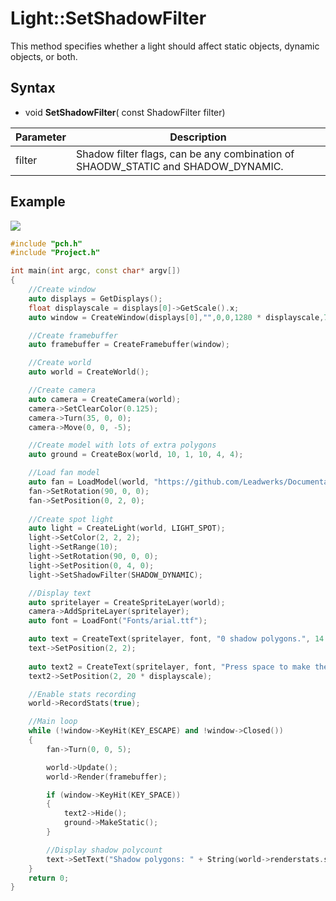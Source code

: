 # Light::SetShadowFilter #
This method specifies whether a light should affect static objects, dynamic objects, or both.

## Syntax ##
- void **SetShadowFilter**( const ShadowFilter filter)

| Parameter | Description | 
| --- | --- |
| filter | Shadow filter flags, can be any combination of SHAODW_STATIC and SHADOW_DYNAMIC. |

## Example ##

![](https://raw.githubusercontent.com/Leadwerks/Documentation/master/Images/Light_SetShadowFilter.gif)

```c++
#include "pch.h"
#include "Project.h"

int main(int argc, const char* argv[])
{
	//Create window
	auto displays = GetDisplays();
	float displayscale = displays[0]->GetScale().x;
	auto window = CreateWindow(displays[0],"",0,0,1280 * displayscale,720 * displayscale);

	//Create framebuffer
	auto framebuffer = CreateFramebuffer(window);

	//Create world
	auto world = CreateWorld();

	//Create camera
	auto camera = CreateCamera(world);
	camera->SetClearColor(0.125);
	camera->Turn(35, 0, 0);
	camera->Move(0, 0, -5);

	//Create model with lots of extra polygons
	auto ground = CreateBox(world, 10, 1, 10, 4, 4);

	//Load fan model
	auto fan = LoadModel(world, "https://github.com/Leadwerks/Documentation/raw/master/Assets/Models/Fanblades/fanblades.glb");
	fan->SetRotation(90, 0, 0);
	fan->SetPosition(0, 2, 0);
	
	//Create spot light
	auto light = CreateLight(world, LIGHT_SPOT);
	light->SetColor(2, 2, 2);
	light->SetRange(10);
	light->SetRotation(90, 0, 0);
	light->SetPosition(0, 4, 0);
	light->SetShadowFilter(SHADOW_DYNAMIC);

	//Display text
	auto spritelayer = CreateSpriteLayer(world);
	camera->AddSpriteLayer(spritelayer);
	auto font = LoadFont("Fonts/arial.ttf");

	auto text = CreateText(spritelayer, font, "0 shadow polygons.", 14.0 * displayscale);
	text->SetPosition(2, 2);
	
	auto text2 = CreateText(spritelayer, font, "Press space to make the ground static.", 14.0 * displayscale);
	text2->SetPosition(2, 20 * displayscale);

	//Enable stats recording
	world->RecordStats(true);

	//Main loop
	while (!window->KeyHit(KEY_ESCAPE) and !window->Closed())
	{
		fan->Turn(0, 0, 5);

		world->Update();
		world->Render(framebuffer);

		if (window->KeyHit(KEY_SPACE))
		{
			text2->Hide();
			ground->MakeStatic();
		}

		//Display shadow polycount
		text->SetText("Shadow polygons: " + String(world->renderstats.shadowpolygons));
	}
	return 0;
}
```